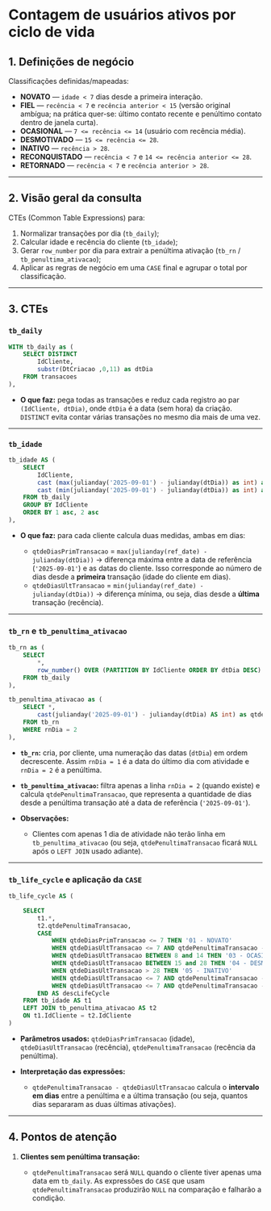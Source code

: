 # Contagem de usuários ativos por ciclo de vida


## 1. Definições de negócio

Classificações definidas/mapeadas:

* **NOVATO** — `idade < 7` dias desde a primeira interação.
* **FIEL** — `recência < 7` e `recência anterior < 15` (versão original ambígua; na prática quer-se: último contato recente e penúltimo contato dentro de janela curta).
* **OCASIONAL** — `7 <= recência <= 14` (usuário com recência média).
* **DESMOTIVADO** — `15 <= recência <= 28`.
* **INATIVO** — `recência > 28`.
* **RECONQUISTADO** — `recência < 7` e `14 <= recência anterior <= 28`.
* **RETORNADO** — `recência < 7` e `recência anterior > 28`.


---

## 2. Visão geral da consulta

CTEs (Common Table Expressions) para:

1. Normalizar transações por dia (`tb_daily`);
2. Calcular idade e recência do cliente (`tb_idade`);
3. Gerar `row_number` por dia para extrair a penúltima ativação (`tb_rn` / `tb_penultima_ativacao`);
4. Aplicar as regras de negócio em uma `CASE` final e agrupar o total por classificação.

---

## 3. CTEs

### `tb_daily`

```sql
WITH tb_daily as (
    SELECT DISTINCT
        IdCliente,
        substr(DtCriacao ,0,11) as dtDia
    FROM transacoes
),
```

* **O que faz:** pega todas as transações e reduz cada registro ao par `(IdCliente, dtDia)`, onde `dtDia` é a data (sem hora) da criação. `DISTINCT` evita contar várias transações no mesmo dia mais de uma vez.

---

### `tb_idade`

```sql
tb_idade AS (
    SELECT
        IdCliente,
        cast (max(julianday('2025-09-01') - julianday(dtDia)) as int) as qtdeDiasPrimTransacao,
        cast (min(julianday('2025-09-01') - julianday(dtDia)) as int) as qtdeDiasUltTransacao
    FROM tb_daily
    GROUP BY IdCliente
    ORDER BY 1 asc, 2 asc
),
```

* **O que faz:** para cada cliente calcula duas medidas, ambas em dias:

  * `qtdeDiasPrimTransacao` = `max(julianday(ref_date) - julianday(dtDia))` → diferença máxima entre a data de referência (`'2025-09-01'`) e as datas do cliente. Isso corresponde ao número de dias desde a **primeira** transação (idade do cliente em dias).
  * `qtdeDiasUltTransacao` = `min(julianday(ref_date) - julianday(dtDia))` → diferença mínima, ou seja, dias desde a **última** transação (recência).

---

### `tb_rn` e `tb_penultima_ativacao`

```sql
tb_rn as (
    SELECT
        *,
        row_number() OVER (PARTITION BY IdCliente ORDER BY dtDia DESC) AS rnDia
    FROM tb_daily
),

tb_penultima_ativacao as (
    SELECT *,
        cast(julianday('2025-09-01') - julianday(dtDia) AS int) as qtdePenultimaTransacao
    FROM tb_rn
    WHERE rnDia = 2
),
```

* **`tb_rn`:** cria, por cliente, uma numeração das datas (`dtDia`) em ordem decrescente. Assim `rnDia = 1` é a data do último dia com atividade e `rnDia = 2` é a penúltima.
* **`tb_penultima_ativacao`:** filtra apenas a linha `rnDia = 2` (quando existe) e calcula `qtdePenultimaTransacao`, que representa a quantidade de dias desde a penúltima transação até a data de referência (`'2025-09-01'`).
* **Observações:**

  * Clientes com apenas 1 dia de atividade não terão linha em `tb_penultima_ativacao` (ou seja, `qtdePenultimaTransacao` ficará `NULL` após o `LEFT JOIN` usado adiante). 

---

### `tb_life_cycle` e aplicação da `CASE`

```sql
tb_life_cycle AS (

    SELECT
        t1.*,
        t2.qtdePenultimaTransacao,
        CASE
            WHEN qtdeDiasPrimTransacao <= 7 THEN '01 - NOVATO'
            WHEN qtdeDiasUltTransacao <= 7 AND qtdePenultimaTransacao - qtdeDiasUltTransacao <= 14 THEN '02 - FIEL'
            WHEN qtdeDiasUltTransacao BETWEEN 8 and 14 THEN '03 - OCASIONAL'
            WHEN qtdeDiasUltTransacao BETWEEN 15 and 28 THEN '04 - DESMOTIVADO'
            WHEN qtdeDiasUltTransacao > 28 THEN '05 - INATIVO'
            WHEN qtdeDiasUltTransacao <= 7 AND qtdePenultimaTransacao - qtdeDiasUltTransacao  BETWEEN 15 AND 28 THEN '02 - RECONQUISTADO'
            WHEN qtdeDiasUltTransacao <= 7 AND qtdePenultimaTransacao - qtdeDiasUltTransacao  > 28 THEN '02 - RETORNADO'
        END AS descLifeCycle
    FROM tb_idade AS t1
    LEFT JOIN tb_penultima_ativacao AS t2
    ON t1.IdCliente = t2.IdCliente
)
```

* **Parâmetros usados:** `qtdeDiasPrimTransacao` (idade), `qtdeDiasUltTransacao` (recência), `qtdePenultimaTransacao` (recência da penúltima).
* **Interpretação das expressões:**

  * `qtdePenultimaTransacao - qtdeDiasUltTransacao` calcula o **intervalo em dias** entre a penúltima e a última transação (ou seja, quantos dias separaram as duas últimas ativações). 

---

## 4. Pontos de atenção

1. **Clientes sem penúltima transação:**

   * `qtdePenultimaTransacao` será `NULL` quando o cliente tiver apenas uma data em `tb_daily`. As expressões do `CASE` que usam `qtdePenultimaTransacao` produzirão `NULL` na comparação e falharão a condição.



